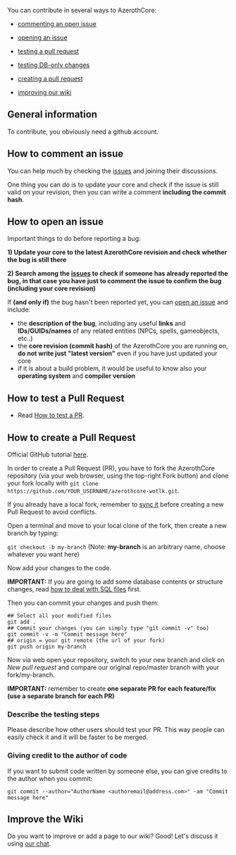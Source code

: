 You can contribute in several ways to AzerothCore:

- [commenting an open issue](Contribute#how-to-comment-an-issue)

- [opening an issue](Contribute#how-to-open-an-issue)

- [testing a pull request](How-to-test-a-PR)

- [testing DB-only changes](How-to-test-DB-only-changes)

- [creating a pull request](Contribute#how-to-create-a-pull-request)

- [improving our wiki](Contribute#improve-the-wiki)
## General information

To contribute, you obviously need a github account.

## How to comment an issue

You can help much by checking the [issues](https://github.com/azerothcore/azerothcore-wotlk/issues) and joining their discussions.

One thing you can do is to update your core and check if the issue is still valid on your revision, then you can write a comment **including the commit hash**.

## How to open an issue

Important things to do before reporting a bug:

**1) Update your core to the latest AzerothCore revision and check whether the bug is still there**

**2) Search among the [issues](https://github.com/azerothcore/azerothcore-wotlk/issues) to check if someone has already reported the bug, in that case you have just to comment the issue to confirm the bug (including your core revision)**

If **(and only if)** the bug hasn't been reported yet, you can [open an issue](https://github.com/azerothcore/azerothcore-wotlk/issues/new) and include:

- the **description of the bug**, including any useful **links** and **IDs/GUIDs/names** of any related entities (NPCs, spells, gameobjects, etc..)
- the **core revision (commit hash)** of the AzerothCore you are running on, **do not write just "latest version"** even if you have just updated your core
- if it is about a build problem, it would be useful to know also your **operating system** and **compiler version**

## How to test a Pull Request

- Read [How to test a PR](How-to-test-a-PR).

## How to create a Pull Request

Official GitHub tutorial [here](https://help.github.com/articles/creating-a-pull-request/).

In order to create a Pull Request (PR), you have to fork the AzerothCore repository (via your web browser, using the top-right Fork button) and clone your fork locally with `git clone https://github.com/YOUR_USERNAME/azerothcore-wotlk.git`.

If you already have a local fork, remember to [sync it](Syncing-your-fork) before creating a new Pull Request to avoid conflicts.

Open a terminal and move to your local clone of the fork, then create a new branch by typing:

`git checkout -b my-branch` (Note: **my-branch** is an arbitrary name, choose whatever you want here)

Now add your changes to the code.

**IMPORTANT:** If you are going to add some database contents or structure changes, read [how to deal with SQL files](Dealing-with-SQL-files) first.

Then you can commit your changes and push them:

```
## Select all your modified files
git add .
## Commit your changes (you can simply type "git commit -v" too)
git commit -v -m "Commit message here"
## origin = your git remote (the url of your fork)
git push origin my-branch
```

Now via web open your repository, switch to your new branch and click on _New pull request_ and compare our original repo/master branch with your fork/my-branch.

**IMPORTANT:** remember to create **one separate PR for each feature/fix (use a separate branch for each PR)**

### Describe the testing steps

Please describe how other users should test your PR. This way people can easily check it and it will be faster to be merged.

### Giving credit to the author of code

If you want to submit code written by someone else, you can give credits to the author when you commit:

`git commit --author="AuthorName <authoremail@address.com>" -am "Commit message here"`

## Improve the Wiki

Do you want to improve or add a page to our wiki? Good! Let's discuss it using [our chat](https://discord.gg/PaqQRkd).